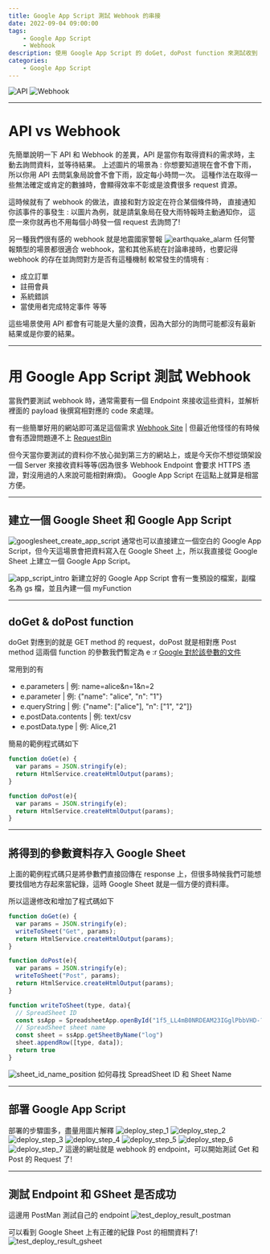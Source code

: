 ```yaml
---
title: Google App Script 測試 Webhook 的串接
date: 2022-09-04 09:00:00
tags: 
	- Google App Script
	- Webhook
description: 使用 Google App Script 的 doGet, doPost function 來測試收到 get post request 的情形，很常利用在一些 webhook 的串接時想要有個臨時的地方測試 payload 時會用到。
categories: 
	- Google App Script
---
```


 ![API](./google-app-script-test-webhook/API.png)
 ![Webhook](./google-app-script-test-webhook/Webhook.png)

---

# API vs Webhook

先簡單說明一下 API 和 Webhook 的差異，API 是當你有取得資料的需求時，主動去詢問資料，並等待結果。
上述圖片的場景為 : 你想要知道現在會不會下雨，所以你用 API 去問氣象局說會不會下雨，設定每小時問一次。
這種作法在取得一些無法確定或肯定的數據時，會顯得效率不彰或是浪費很多 request 資源。

這時候就有了 webhook 的做法，直接和對方設定在符合某個條件時，
直接通知你該事件的事發生 : 
以圖片為例，就是請氣象局在發大雨特報時主動通知你，
這麼一來你就再也不用每個小時發一個 request 去詢問了!

另一種我們很有感的 webhook 就是地震國家警報
 ![earthquake_alarm](./google-app-script-test-webhook/earthquake_alarm.png)
任何警報類型的場景都很適合 webhook，當和其他系統在討論串接時，也要記得 webhook 的存在並詢問對方是否有這種機制
較常發生的情境有 : 
- 成立訂單
- 註冊會員
- 系統錯誤
- 當使用者完成特定事件
等等

這些場景使用 API 都會有可能是大量的浪費，因為大部分的詢問可能都沒有最新結果或是你要的結果。

---

# 用 Google App Script 測試 Webhook

當我們要測試 webhook 時，通常需要有一個 Endpoint 來接收這些資料，並解析裡面的 payload 後撰寫相對應的 code 來處理。

有一些簡單好用的網站即可滿足這個需求
[Webhook Site](https://webhook.site/)
| 但最近他怪怪的有時候會有憑證問題連不上
[RequestBin](https://requestbin.com/)

但今天當你要測試的資料你不放心拋到第三方的網站上，或是今天你不想從頭架設一個 Server 來接收資料等等(因為很多 Webhook Endpoint 會要求 HTTPS 憑證，對沒用過的人來說可能相對麻煩)。 Google App Script 在這點上就算是相當方便。

---

## 建立一個 Google Sheet 和 Google App Script

 ![googlesheet_create_app_script](./google-app-script-test-webhook/googlesheet_create_app_script.png)
通常也可以直接建立一個空白的 Google App Script，但今天這場景會把資料寫入在 Google Sheet 上，所以我直接從 Google Sheet 上建立一個 Google App Script。

 ![app_script_intro](./google-app-script-test-webhook/app_script_intro.png)
新建立好的 Google App Script 會有一隻預設的檔案，副檔名為 gs 檔，並且內建一個 myFunction

---

## doGet & doPost function

doGet 對應到的就是 GET method 的 request，doPost 就是相對應 Post method
這兩個 function 的參數我們暫定為 e :r
[Google 對於該參數的文件](https://developers.google.com/apps-script/guides/web#request_parameters)

常用到的有
- e.parameters
| 例: name=alice&n=1&n=2
- e.parameter
| 例: {"name": "alice", "n": "1"}
- e.queryString
| 例: {"name": ["alice"], "n": ["1", "2"]}
- e.postData.contents
| 例: text/csv
- e.postData.type
| 例: Alice,21

簡易的範例程式碼如下
```javascript
function doGet(e) {
  var params = JSON.stringify(e);
  return HtmlService.createHtmlOutput(params);
}

function doPost(e){
  var params = JSON.stringify(e);
  return HtmlService.createHtmlOutput(params);
}
```

---
## 將得到的參數資料存入 Google Sheet

上面的範例程式碼只是將參數們直接回傳在 response 上，但很多時候我們可能想要找個地方存起來當紀錄，這時 Google Sheet 就是一個方便的資料庫。

所以這邊修改和增加了程式碼如下
```javascript
function doGet(e) {
  var params = JSON.stringify(e);
  writeToSheet("Get", params);
  return HtmlService.createHtmlOutput(params);
}

function doPost(e){
  var params = JSON.stringify(e);
  writeToSheet("Post", params);
  return HtmlService.createHtmlOutput(params);
}

function writeToSheet(type, data){
  // SpreadSheet ID
  const ssApp = SpreadsheetApp.openById("1f5_LL4mB0NRDEAM23IGglPbbVHD-??????????");
  // SpreadSheet sheet name
  const sheet = ssApp.getSheetByName("log")
  sheet.appendRow([type, data]);
  return true
}
```

![sheet_id_name_position](./google-app-script-test-webhook/sheet_id_name_position.png)
如何尋找 SpreadSheet ID 和 Sheet Name

---
## 部署 Google App Script

部署的步驟圖多，盡量用圖片解釋
![deploy_step_1](./google-app-script-test-webhook/deploy_step_1.png)
![deploy_step_2](./google-app-script-test-webhook/deploy_step_2.png)
![deploy_step_3](./google-app-script-test-webhook/deploy_step_3.png)
![deploy_step_4](./google-app-script-test-webhook/deploy_step_4.png)
![deploy_step_5](./google-app-script-test-webhook/deploy_step_5.png)
![deploy_step_6](./google-app-script-test-webhook/deploy_step_6.png)
![deploy_step_7](./google-app-script-test-webhook/deploy_step_7.png)
這邊的網址就是 webhook 的 endpoint，可以開始測試 Get 和 Post 的 Request 了!

---
## 測試 Endpoint 和 GSheet 是否成功

這邊用 PostMan 測試自己的 endpoint
![test_deploy_result_postman](./google-app-script-test-webhook/test_deploy_result_postman.png)

可以看到 Google Sheet 上有正確的紀錄 Post 的相關資料了!
![test_deploy_result_gsheet](./google-app-script-test-webhook/test_deploy_result_gsheet.png)